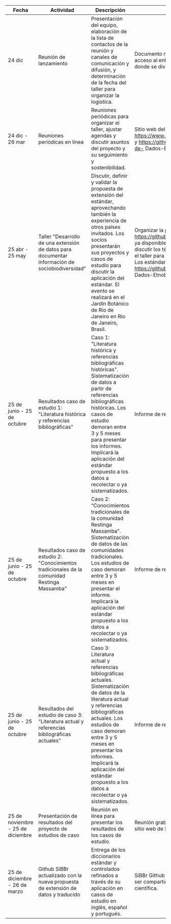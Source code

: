 | Fecha | Actividad | Descripción | Entregable |
| --- | --- | --- | --- |
| 24 dic | Reunión de lanzamiento | Presentación del equipo, elaboración de la lista de contactos de la reunión y canales de comunicación y difusión, y determinación de la fecha del taller para organizar la logística. | Documento resumen de la reunión y acceso al enlace del sitio web del SiBBr donde se divulgará la información. |
| 24 dic - 26 mar | Reuniones periódicas en línea | Reuniones periódicas para organizar el taller, ajustar agendas y discutir asuntos del proyecto y su seguimiento y sostenibilidad. | Sitio web del SiBBr actualizado. https://www.sibbr.gov.br/page/cesp.html y https://github.com/edalcin/Estrutura-de- Dados-Etnobotanicos |
| 25 abr - 25 may | Taller "Desarrollo de una extensión de datos para documentar información de sociobiodiversidad" | Discutir, definir y validar la propuesta de extensión del estándar, aprovechando también la experiencia de otros países invitados. Los socios presentarán sus proyectos y casos de estudio para discutir la aplicación del estándar. El evento se realizará en el Jardín Botánico de Río de Janeiro en Río de Janeiro, Brasil. | Organizar la plataforma GitHub en https://github.com/sibbr/DarwinCoreBrasil ya disponible y crear una nueva para discutir los términos identificados durante el taller para datos de sociobiodiversidad. Los estándares se discutirán en github - https://github.com/edalcin/Estrutura-de- Dados-Etnobotanicos |
| 25 de junio - 25 de octubre | Resultados caso de estudio 1: "Literatura histórica y referencias bibliográficas" | Caso 1: "Literatura histórica y referencias bibliográficas históricas". Sistematización de datos a partir de referencias bibliográficas históricas. Los casos de estudio demoran entre 3 y 5 meses para presentar los informes. Implicará la aplicación del estándar propuesto a los datos a recolectar o ya sistematizados. | Informe de resultados y discusión. |
| 25 de junio - 25 de octubre | Resultados caso de estudio 2: "Conocimientos tradicionales de la comunidad Restinga Massamba" | Caso 2: “Conocimientos tradicionales de la comunidad Restinga Massamba”. Sistematización de datos de las comunidades tradicionales. Los estudios de caso demoran entre 3 y 5 meses en presentar el informe. Implicará la aplicación del estándar propuesto a los datos a recolectar o ya sistematizados. | Informe de resultados y discusión. |
| 25 de junio - 25 de octubre | Resultados del estudio de caso 3: “Literatura actual y referencias bibliográficas actuales” | Caso 3: Literatura actual y referencias bibliográficas actuales. Sistematización de datos de la literatura actual y referencias bibliográficas actuales. Los estudios de caso demoran entre 3 y 5 meses en presentar los informes. Implicará la aplicación del estándar propuesto a los datos a recolectar o ya sistematizados. | Informe de resultados y discusión. |
| 25 de noviembre - 25 de diciembre | Presentación de resultados del proyecto de estudios de caso | Reunión en línea para presentar los resultados de los casos de estudio. | Reunión grabada publicada a través del sitio web de Sibbr |
| 25 de diciembre - 26 de marzo | Github SiBBr actualizado con la nueva propuesta de extensión de datos y traducido | Entrega de los diccionarios estándar y controlados refinados a través de su aplicación en casos de estudio en inglés, español y portugués. | SiBBr Github actualizado y traducido para ser compartido con la comunidad científica. |